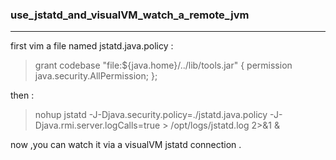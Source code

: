 ###     use_jstatd_and_visualVM_watch_a_remote_jvm
-----------

first vim a file named jstatd.java.policy :
>   grant codebase "file:${java.home}/../lib/tools.jar" {
      permission java.security.AllPermission;
     };

then :
>   nohup jstatd -J-Djava.security.policy=./jstatd.java.policy -J-Djava.rmi.server.logCalls=true > /opt/logs/jstatd.log 2>&1 &

now ,you can watch it via a visualVM jstatd connection .
